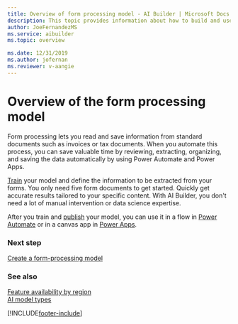 ```yaml
---
title: Overview of form processing model - AI Builder | Microsoft Docs
description: This topic provides information about how to build and use form processing models in AI Builder.
author: JoeFernandezMS
ms.service: aibuilder
ms.topic: overview

ms.date: 12/31/2019
ms.author: jofernan
ms.reviewer: v-aangie
---
```


# Overview of the form processing model

Form processing lets you read and save information from standard documents such as invoices or tax documents. When you automate this process, you can save valuable time by reviewing, extracting, organizing, and saving the data automatically by using Power Automate and Power Apps.

[Train](train-model.md) your model and define the information to be extracted from your forms. You only need five form documents to get started. Quickly get accurate results tailored to your specific content. With AI Builder, you don't need a lot of manual intervention or data science expertise.

After you train and [publish](publish-model.md) your model, you can use it in a flow in [Power Automate](form-processing-model-in-flow.md) or in a canvas app in [Power Apps](form-processor-component-in-powerapps.md).

### Next step

[Create a form-processing model](create-form-processing-model.md)

### See also

[Feature availability by region](availability-region.md)  
[AI model types](model-types.md)


[!INCLUDE[footer-include](includes/footer-banner.md)]
